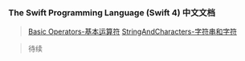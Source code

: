 
### The Swift Programming Language (Swift 4) 中文文档
> [Basic Operators-基本运算符](./md/BasicOperators.md)
> [StringAndCharacters-字符串和字符](./md/StringAndCharacters.md)

> 待续
